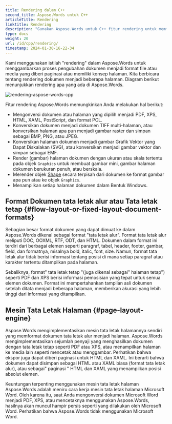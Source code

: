 ```yaml
---
title: Rendering dalam C++
second_title: Aspose.Words untuk C++
articleTitle: Rendering
linktitle: Rendering
description: "Gunakan Aspose.Words untuk C++ fitur rendering untuk memformat dokumen tata letak alur menjadi halaman dan mengonversi dokumen tersebut atau halaman yang dipilih ke dokumen lain(PDF, HTML, XPS, dll.) atau gambar (TIFF, PNG, SVG, dll.) format untuk dilihat, konversi lebih lanjut, atau pencetakan."
type: docs
weight: 20
url: /id/cpp/rendering/
timestamp: 2024-01-30-16-22-34
---
```


Kami menggunakan istilah "rendering" dalam Aspose.Words untuk menggambarkan proses pengubahan dokumen menjadi format file atau media yang diberi paginasi atau memiliki konsep halaman. Kita berbicara tentang rendering dokumen menjadi beberapa halaman. Diagram berikut menunjukkan rendering apa yang ada di Aspose.Words.

![rendering-aspose-words-cpp](rendering-1.png)

Fitur rendering Aspose.Words memungkinkan Anda melakukan hal berikut:

- Mengonversi dokumen atau halaman yang dipilih menjadi PDF, XPS, HTML, XAML, PostScript, dan format PCL.
- Konversikan dokumen menjadi dokumen TIFF multi-halaman, atau konversikan halaman apa pun menjadi gambar raster dan simpan sebagai BMP, PNG, atau JPEG.
- Konversikan halaman dokumen menjadi gambar Grafik Vektor yang Dapat Diskalakan (SVG), atau konversikan menjadi gambar vektor dan simpan sebagai EMF.
- Render (gambar) halaman dokumen dengan ukuran atau skala tertentu pada objek `Graphics` untuk membuat gambar mini, gambar halaman dokumen berukuran penuh, atau berskala.
- Merender objek [Shape](https://reference.aspose.com/words/cpp/aspose.words.drawing/shape/) secara terpisah dari dokumen ke format gambar apa pun atau ke objek `Graphics`.
- Menampilkan setiap halaman dokumen dalam Bentuk Windows.

## Format Dokumen tata letak alur atau Tata letak tetap {#flow-layout-or-fixed-layout-document-formats}

Sebagian besar format dokumen yang dapat dimuat ke dalam Aspose.Words dikenal sebagai format "tata letak alur". Format tata letak alur meliputi DOC, OOXML, RTF, ODT, dan HTML. Dokumen dalam format ini terdiri dari berbagai elemen seperti paragraf, tabel, header, footer, gambar, field, dan formatnya, misalnya bold, italic, font, size. Namun, format tata letak alur tidak berisi informasi tentang posisi di mana setiap paragraf atau karakter tertentu ditampilkan pada halaman.

Sebaliknya, format" tata letak tetap "(juga dikenal sebagai" halaman tetap") seperti PDF dan XPS berisi informasi pemosisian yang tepat untuk semua elemen dokumen. Format ini mempertahankan tampilan asli dokumen setelah ditata menjadi beberapa halaman, memberikan akurasi yang lebih tinggi dari informasi yang ditampilkan.

## Mesin Tata Letak Halaman {#page-layout-engine}

Aspose.Words mengimplementasikan mesin tata letak halamannya sendiri yang memformat dokumen tata letak alur menjadi halaman. Aspose.Words mengimplementasikan sejumlah penyaji yang menghasilkan dokumen dengan tata letak tetap seperti PDF atau XPS, atau menampilkan halaman ke media lain seperti mencetak atau menggambar. Perhatikan bahwa ekspor juga dapat diberi paginasi untuk HTML dan XAML. Ini berarti bahwa dokumen dapat disimpan sebagai HTML atau XAML biasa (format tata letak alur), atau sebagai" paginasi " HTML dan XAML yang menampilkan posisi absolut elemen.

Keuntungan terpenting menggunakan mesin tata letak halaman Aspose.Words adalah meniru cara kerja mesin tata letak halaman Microsoft Word. Oleh karena itu, saat Anda mengonversi dokumen Microsoft Word menjadi PDF, XPS, atau mencetaknya menggunakan Aspose.Words, hasilnya akan muncul hampir persis seperti yang dilakukan oleh Microsoft Word. Perhatikan bahwa Aspose.Words tidak menggunakan Microsoft Word.

